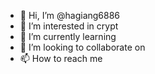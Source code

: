 - 👋 Hi, I’m @hagiang6886
- 👀 I’m interested in crypt 
- 🌱 I’m currently learning 
- 💞️ I’m looking to collaborate on 
- 📫 How to reach me 

<!---
hagiang6886/hagiang6886 is a ✨ special ✨ repository because its `README.md` (this file) appears on your GitHub profile.
You can click the Preview link to take a look at your changes.
--->
